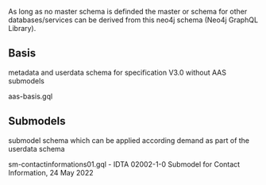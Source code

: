As long as no master schema is definded the master or schema for other databases/services can be derived from this neo4j schema (Neo4j GraphQL Library). 

## Basis

metadata and userdata schema for specification V3.0 without AAS submodels 

aas-basis.gql 


## Submodels 

submodel schema which can be applied according demand as part of the userdata schema

sm-contactinformations01.gql - IDTA 02002-1-0 Submodel for Contact Information, 24 May 2022

